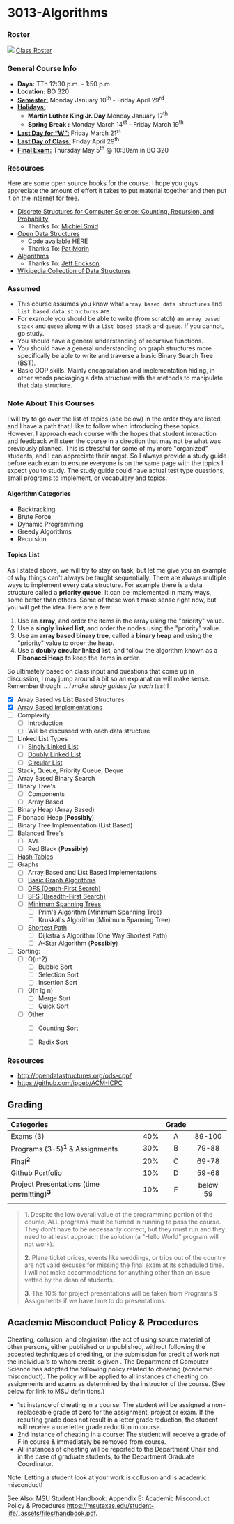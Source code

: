# 3013-Algorithms

### Roster

![](https://d3vv6lp55qjaqc.cloudfront.net/items/220B0V0H3c041K2p251Z/google-sheets-16.png?X-CloudApp-Visitor-Id=1094421) [Class Roster](https://docs.google.com/spreadsheets/d/1SvxY7V82s1o-MfIch2vWafe0FpAWLEObwlbyb2lK7yk/edit?usp=sharing)


### General Course Info
- __Days:__ TTh 12:30 p.m. - 1:50 p.m. 
- __Location:__ BO 320
- [__Semester:__](https://msutexas.edu/registrar/_assets/files/pdfs/acadcal2022.pdf) Monday January 10<sup>th</sup> - Friday April 29<sup>rd</sup>
- [__Holidays:__](https://msutexas.edu/registrar/_assets/files/pdfs/acadcal2022.pdf)
  - __Martin Luther King Jr. Day__ Monday January 17<sup>th</sup>
  - __Spring Break :__ Monday March 14<sup>st</sup> - Friday March 19<sup>th</sup> 
- [__Last Day for “W”:__](https://msutexas.edu/registrar/_assets/files/pdfs/acadcal2022.pdf)  Friday March 21<sup>st</sup>
- [__Last Day of Class:__](https://msutexas.edu/registrar/_assets/files/pdfs/acadcal2022.pdf) Friday April 29<sup>th</sup>
- [__Final Exam:__](https://msutexas.edu/registrar/_assets/files/pdfs/spring22finals.pdf) Thursday May 5<sup>th</sup> @ 10:30am in BO 320

### Resources

Here are some open source books for the course. I hope you guys appreciate the amount of effort it takes to put material together and then put it on the internet for free.

- [Discrete Structures for Computer Science: Counting, Recursion, and Probability](http://cglab.ca/~michiel/DiscreteStructures/)
  - Thanks To: [Michiel Smid](http://people.scs.carleton.ca/~michiel/)
- [Open Data Structures](https://opendatastructures.org/ods-cpp.pdf)
  - Code available [HERE](https://github.com/patmorin/ods)
  - Thanks To: [Pat Morin](http://cglab.ca/~morin/)
- [Algorithms](http://jeffe.cs.illinois.edu/teaching/algorithms/)
  - Thanks To: [Jeff Erickson](http://jeffe.cs.illinois.edu/)
- [Wikipedia Collection of Data Structures](https://en.wikipedia.org/wiki/Book:Data_structures)

### Assumed

- This course assumes you know what `array based data structures` and `list based data structures` are.
- For example you should be able to write (from scratch) an `array based stack` and `queue` along with a `list based stack` and `queue`. If you cannot, go study.
- You should have a general understanding of recursive functions.
- You should have a general understanding on graph structures more specifically be able to write and traverse a basic Binary Search Tree (BST).
- Basic OOP skills. Mainly encapsulation and implementation hiding, in other words packaging a data structure with the methods to manipulate that data structure.  

### Note About This Courses

 I will try to go over the list of topics (see below) in the order they are listed, and I have a path that I like to follow when introducing these topics.  However, I approach each course with the hopes that student interaction and feedback will steer the course in a direction that may not be what was previously planned. This is stressful for some of my more "organized" students, and I can appreciate their angst. So I always provide a study guide before each exam to ensure everyone is on the same page with the topics I expect you to study. The study guide could have actual test type questions, small programs to implement, or vocabulary and topics. 


#### Algorithm Categories

- Backtracking
- Brute Force 
- Dynamic Programming
- Greedy Algorithms
- Recursion

#### Topics List

As I stated above, we will try to stay on task, but let me give you an example of why things can't always be taught sequentially. 
There are always multiple ways to implement every data structure. For example there is a data structure called a **priority queue**. It can be implemented in many ways, some better than others. Some of these won't make sense right now, but you will get the idea. Here are a few:

1. Use an **array**, and order the items in the array using the "priority" value.
2. Use a **singly linked list**, and order the nodes using the "priority" value.
3. Use an **array based binary tree**, called a **binary heap** and using the "priority" value to order the heap.
4. Use a **doubly circular linked list**, and follow the algorithm known as a **Fibonacci Heap** to keep the items in order.
   
So ultimately based on class input and questions that come up in discussion, I may jump around a bit so an explanation will make sense. Remember though ... *I make study guides for each test*!!


- [x] Array Based vs List Based Structures
- [x] [Array Based Implementations](https://opendatastructures.org/ods-cpp/2_Array_Based_Lists.html)
- [ ] Complexity 
  - [ ] Introduction 
  - [ ] Will be discussed with each data structure
- [ ] Linked List Types
  - [ ] [Singly Linked List](https://opendatastructures.org/ods-cpp/3_1_Singly_Linked_List.html)
  - [ ] [Doubly Linked List](https://opendatastructures.org/ods-cpp/3_2_Doubly_Linked_List.html)
  - [ ] [Circular List](https://www.geeksforgeeks.org/circular-linked-list/)
- [ ] Stack, Queue, Priority Queue, Deque
- [ ] Array Based Binary Search
- [ ] Binary Tree's
  - [ ] Components
  - [ ] Array Based
- [ ] Binary Heap (Array Based)
- [ ] Fibonacci Heap (**Possibly**)
- [ ] Binary Tree Implementation (List Based)
- [ ] Balanced Tree's
  - [ ] AVL
  - [ ] Red Black (**Possibly**)
- [ ] [Hash Tables](https://opendatastructures.org/ods-cpp/5_Hash_Tables.html)
- [ ] Graphs 
  - [ ] Array Based and List Based Implementations
  - [ ] [Basic Graph Algorithms](http://jeffe.cs.illinois.edu/teaching/algorithms/book/05-graphs.pdf)
  - [ ] [DFS (Depth-First Search)](http://jeffe.cs.illinois.edu/teaching/algorithms/book/06-dfs.pdf)
  - [ ] [BFS (Breadth-First Search)](https://opendatastructures.org/ods-cpp/12_3_Graph_Traversal.html)
  - [ ] [Minimum Spanning Trees](http://jeffe.cs.illinois.edu/teaching/algorithms/book/07-mst.pdf) 
    - [ ] Prim's Algorithm (Minimum Spanning Tree)
    - [ ] Kruskal's Algorithm (Minimum Spanning Tree)
  - [ ] [Shortest Path](http://jeffe.cs.illinois.edu/teaching/algorithms/book/08-sssp.pdf)
    - [ ] Dijkstra's Algorithm (One Way Shortest Path)
    - [ ] A-Star Algorithm (**Possibly**)
- [ ] Sorting:
  - [ ] O(n^2)
    - [ ] Bubble Sort
    - [ ] Selection Sort
    - [ ] Insertion Sort
  - [ ] O(n lg n)
    - [ ] Merge Sort
    - [ ] Quick Sort
  - [ ] Other
    - [ ] Counting Sort
    - [ ] Radix Sort


### Resources

- http://opendatastructures.org/ods-cpp/
- https://github.com/ippeb/ACM-ICPC

## Grading

| Categories                                              |       | Grade |          |
| :------------------------------------------------------ | :---: | :---: | :------: |
| Exams (3)                               |  40%  |   A   |  89-100  |
| Programs (3-5)<sup>**1**</sup> & Assignments            |  30%  |   B   |  79-88   |
| Final<sup>**2**</sup>                                   |  20%  |   C   |  69-78   |
| Github Portfolio                                        |  10%  |   D   |  59-68   |
| Project Presentations (time permitting)<sup>**3**</sup> |  10%  |   F   | below 59 |
|                                                         |       |       |          |

>**1**. Despite the low overall value of the programming portion of the course, ALL programs must be turned in running to pass the course.  They don't have to be necessarily correct, but they must run and they need to at least approach the solution (a "Hello World" program will not work). 
>
>**2**. Plane ticket prices, events like weddings, or trips out of the country are not valid excuses for missing the final exam at its scheduled time. I will not make accommodations for anything other than an issue vetted by the dean of students. 
>
>**3**. The 10% for project presentations will be taken from Programs & Assignments if we have time to do presentations. 

## Academic Misconduct Policy & Procedures

Cheating, collusion, and plagiarism (the act of using source material of other persons, either published or unpublished, without following the accepted techniques of crediting, or the submission for credit of work not the individual’s to whom credit is given . The Department of Computer Science has adopted the following policy related to cheating (academic misconduct).  The policy will be applied to all instances of cheating on assignments and exams as determined by the instructor of the course.  (See below for link to MSU definitions.)

- 1st instance of cheating in a course: The student will be assigned a non-replaceable grade of zero for the assignment, project or exam.  If the resulting grade does not result in a letter grade reduction, the student will receive a one letter grade reduction in course.
- 2nd instance of cheating in a course: The student will receive a grade of F in course & immediately be removed from course.
- All instances of cheating will be reported to the Department Chair and, in the case of graduate students, to the Department Graduate Coordinator.
  
Note: Letting a student look at your work is collusion and is academic misconduct!
 
See Also:   MSU Student Handbook: Appendix E: Academic Misconduct Policy & Procedures
https://msutexas.edu/student-life/_assets/files/handbook.pdf.

